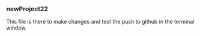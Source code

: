 ### newProject22

This file is there to make changes and test the push to github in the terminal window.